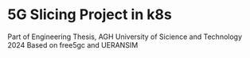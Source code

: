 # 5G Slicing Project in k8s
Part of Engineering Thesis, AGH University of Sicience and Technology 2024 Based on free5gc and UERANSIM

